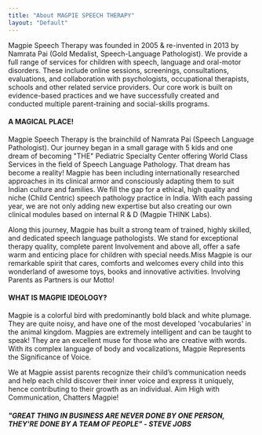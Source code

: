 ```yaml
---
title: "About MAGPIE SPEECH THERAPY"
layout: "Default"
---
```


 Magpie Speech Therapy was founded in 2005 & re-invented in 2013 by Namrata Pai (Gold Medalist, Speech-Language Pathologist). We provide a full range of services for children with speech, language and oral-motor disorders. These include online sessions, screenings, consultations, evaluations, and collaboration with psychologists, occupational therapists, schools and other related service providers. Our core work is built on evidence-based practices and we have successfully created and conducted multiple parent-training and social-skills programs.


 #### A MAGICAL PLACE!

Magpie Speech Therapy is the brainchild of Namrata Pai (Speech Language Pathologist). Our journey began in a small garage with 5 kids and one dream of becoming "THE" Pediatric Specialty Center offering World Class Services in the field of Speech Language Pathology. That dream has become a reality! Magpie has been including internationally researched approaches in its clinical armor and consciously adapting them to suit Indian culture and families. We fill the gap for a ethical, high quality and niche (Child Centric) speech pathology practice in India. With each passing year, we are not only adding new expertise but also creating our own clinical modules based on internal R & D (Magpie THINK Labs).

Along this journey, Magpie has built a strong team of trained, highly skilled, and dedicated speech language pathologists. We stand for exceptional therapy quality, complete parent Involvement and above all, offer a safe warm and enticing place for children with special needs.​​ Miss Magpie is our remarkable spirit that cares, comforts and welcomes every child into this wonderland of awesome toys, books and innovative activities. Involving Parents as Partners is our Motto!

#### WHAT IS MAGPIE IDEOLOGY?

Magpie is a colorful bird with predominantly bold black and white plumage. They are quite noisy, and have one of the most developed 'vocabularies' in the animal kingdom. Magpies are extremely intelligent and can be taught to speak! They are an excellent muse for those who are creative with words. With its complex language of body and vocalizations, Magpie Represents the Significance of Voice.

We at Magpie assist parents recognize their child’s communication needs and help each child discover their inner voice and express it uniquely, hence contributing to their growth as an individual. Aim High with Communication, Chatters Magpie!​


##### "GREAT THING IN BUSINESS ARE NEVER DONE BY ONE PERSON, THEY'RE DONE BY A TEAM OF PEOPLE"      - STEVE JOBS
